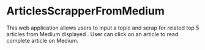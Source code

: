 # ArticlesScrapperFromMedium
This web application allows users to input a topic and scrap for related top 5 articles from Medium displayed . User can click on an article to read complete article on Medium. 
